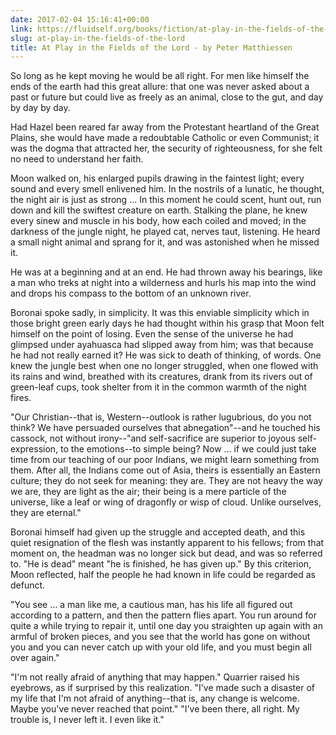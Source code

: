 ```yaml
---
date: 2017-02-04 15:16:41+00:00
link: https://fluidself.org/books/fiction/at-play-in-the-fields-of-the-lord
slug: at-play-in-the-fields-of-the-lord
title: At Play in the Fields of the Lord - by Peter Matthiessen
---
```


So long as he kept moving he would be all right. For men like himself the ends of the earth had this great allure: that one was never asked about a past or future but could live as freely as an animal, close to the gut, and day by day by day.

Had Hazel been reared far away from the Protestant heartland of the Great Plains, she would have made a redoubtable Catholic or even Communist; it was the dogma that attracted her, the security of righteousness, for she felt no need to understand her faith.

Moon walked on, his enlarged pupils drawing in the faintest light; every sound and every smell enlivened him. In the nostrils of a lunatic, he thought, the night air is just as strong … In this moment he could scent, hunt out, run down and kill the swiftest creature on earth. Stalking the plane, he knew every sinew and muscle in his body, how each coiled and moved; in the darkness of the jungle night, he played cat, nerves taut, listening. He heard a small night animal and sprang for it, and was astonished when he missed it.

He was at a beginning and at an end. He had thrown away his bearings, like a man who treks at night into a wilderness and hurls his map into the wind and drops his compass to the bottom of an unknown river.

Boronai spoke sadly, in simplicity. It was this enviable simplicity which in those bright green early days he had thought within his grasp that Moon felt himself on the point of losing. Even the sense of the universe he had glimpsed under ayahuasca had slipped away from him; was that because he had not really earned it? He was sick to death of thinking, of words. One knew the jungle best when one no longer struggled, when one flowed with its rains and wind, breathed with its creatures, drank from its rivers out of green-leaf cups, took shelter from it in the common warmth of the night fires.

"Our Christian--that is, Western--outlook is rather lugubrious, do you not think? We have persuaded ourselves that abnegation"--and he touched his cassock, not without irony--"and self-sacrifice are superior to joyous self-expression, to the emotions--to simple being? Now … if we could just take time from our teaching of our poor Indians, we might learn something from them. After all, the Indians come out of Asia, theirs is essentially an Eastern culture; they do not seek for meaning: they are. They are not heavy the way we are, they are light as the air; their being is a mere particle of the universe, like a leaf or wing of dragonfly or wisp of cloud. Unlike ourselves, they are eternal."

Boronai himself had given up the struggle and accepted death, and this quiet resignation of the flesh was instantly apparent to his fellows; from that moment on, the headman was no longer sick but dead, and was so referred to. "He is dead" meant "he is finished, he has given up." By this criterion, Moon reflected, half the people he had known in life could be regarded as defunct.

"You see … a man like me, a cautious man, has his life all figured out according to a pattern, and then the pattern flies apart. You run around for quite a while trying to repair it, until one day you straighten up again with an armful of broken pieces, and you see that the world has gone on without you and you can never catch up with your old life, and you must begin all over again."

"I'm not really afraid of anything that may happen." Quarrier raised his eyebrows, as if surprised by this realization. "I've made such a disaster of my life that I'm not afraid of anything--that is, any change is welcome. Maybe you've never reached that point."
"I've been there, all right. My trouble is, I never left it. I even like it."
